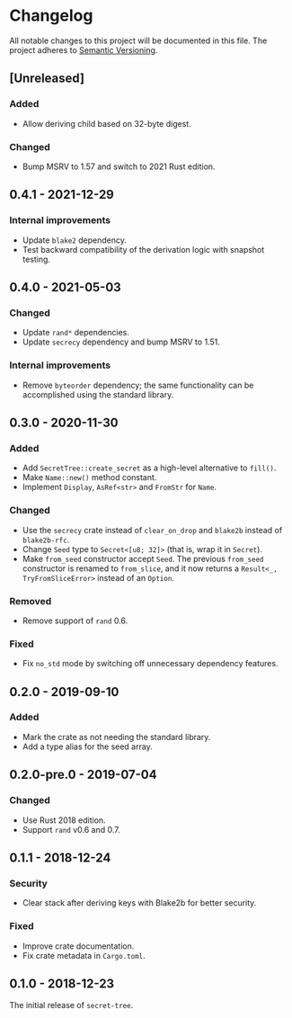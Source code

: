 # Changelog

All notable changes to this project will be documented in this file.
The project adheres to [Semantic Versioning](http://semver.org/spec/v2.0.0.html).

## [Unreleased]

### Added

- Allow deriving child based on 32-byte digest.

### Changed

- Bump MSRV to 1.57 and switch to 2021 Rust edition.

## 0.4.1 - 2021-12-29

### Internal improvements

- Update `blake2` dependency.
- Test backward compatibility of the derivation logic with snapshot testing.

## 0.4.0 - 2021-05-03

### Changed

- Update `rand*` dependencies.
- Update `secrecy` dependency and bump MSRV to 1.51.

### Internal improvements

- Remove `byteorder` dependency; the same functionality can be accomplished using
  the standard library.

## 0.3.0 - 2020-11-30

### Added

- Add `SecretTree::create_secret` as a high-level alternative to `fill()`.
- Make `Name::new()` method constant.
- Implement `Display`, `AsRef<str>` and `FromStr` for `Name`.

### Changed

- Use the `secrecy` crate instead of `clear_on_drop` and `blake2b` instead of
  `blake2b-rfc`.
- Change `Seed` type to `Secret<[u8; 32]>` (that is, wrap it in `Secret`).
- Make `from_seed` constructor accept `Seed`. The previous `from_seed` constructor
  is renamed to `from_slice`, and it now returns a `Result<_, TryFromSliceError>`
  instead of an `Option`.

### Removed

- Remove support of `rand` 0.6.

### Fixed

- Fix `no_std` mode by switching off unnecessary dependency features. 

## 0.2.0 - 2019-09-10

### Added

- Mark the crate as not needing the standard library.
- Add a type alias for the seed array.

## 0.2.0-pre.0 - 2019-07-04

### Changed

- Use Rust 2018 edition.
- Support `rand` v0.6 and 0.7.

## 0.1.1 - 2018-12-24

### Security

- Clear stack after deriving keys with Blake2b for better security.

### Fixed

- Improve crate documentation.
- Fix crate metadata in `Cargo.toml`.

## 0.1.0 - 2018-12-23

The initial release of `secret-tree`.
